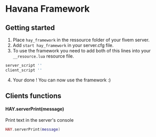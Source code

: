 # Havana Framework
## Getting started
1. Place `hay_framework` in the ressource folder of your fivem server.
2. Add `start hay_framework` in your server.cfg file.
3. To use the framework you need to add both of this lines into your `__resource.lua` resource file.
```lua
server_script ''
client_script ''
```
4. Your done ! You can now use the framework :)

## Clients functions
#### HAY.serverPrint(message)
Print text in the server's console
```lua
HAY.serverPrint(message)
```
